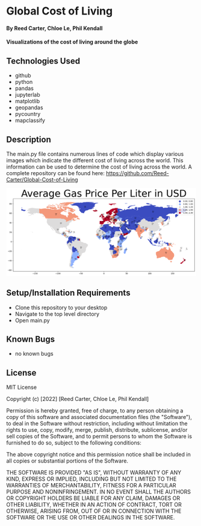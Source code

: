 # Global Cost of Living 

#### By Reed Carter, Chloe Le, Phil Kendall

#### Visualizations of the cost of living around the globe 

## Technologies Used

* github
* python
* pandas
* jupyterlab
* matplotlib
* geopandas
* pycountry
* mapclassify

## Description

The main.py file contains numerous lines of code which display various images which indicate the different cost of living across the world. This information can be used to determine the cost of living across the world. A complete repository can be found here: https://github.com/Reed-Carter/Global-Cost-of-Living

[<img src="./images/avg_gas_price_per_liter_USD.png" width="700"/>](./images/avg_gas_price_per_liter_USD.png)


## Setup/Installation Requirements

* Clone this repository to your desktop
* Navigate to the top level directory
* Open main.py

## Known Bugs

* no known bugs

## License

MIT License

Copyright (c) [2022] [Reed Carter, Chloe Le, Phil Kendall]

Permission is hereby granted, free of charge, to any person obtaining a copy
of this software and associated documentation files (the "Software"), to deal
in the Software without restriction, including without limitation the rights
to use, copy, modify, merge, publish, distribute, sublicense, and/or sell
copies of the Software, and to permit persons to whom the Software is
furnished to do so, subject to the following conditions:

The above copyright notice and this permission notice shall be included in all
copies or substantial portions of the Software.

THE SOFTWARE IS PROVIDED "AS IS", WITHOUT WARRANTY OF ANY KIND, EXPRESS OR
IMPLIED, INCLUDING BUT NOT LIMITED TO THE WARRANTIES OF MERCHANTABILITY,
FITNESS FOR A PARTICULAR PURPOSE AND NONINFRINGEMENT. IN NO EVENT SHALL THE
AUTHORS OR COPYRIGHT HOLDERS BE LIABLE FOR ANY CLAIM, DAMAGES OR OTHER
LIABILITY, WHETHER IN AN ACTION OF CONTRACT, TORT OR OTHERWISE, ARISING FROM,
OUT OF OR IN CONNECTION WITH THE SOFTWARE OR THE USE OR OTHER DEALINGS IN THE
SOFTWARE.